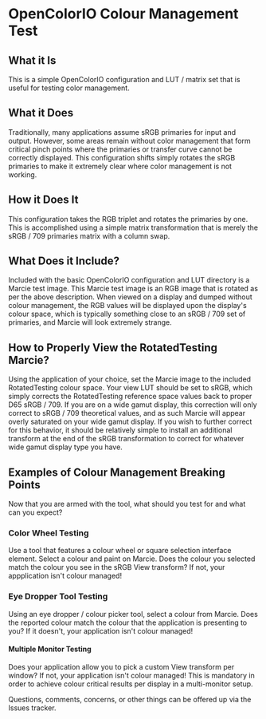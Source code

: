 # OpenColorIO Colour Management Test

## What it Is
This is a simple OpenColorIO configuration and LUT / matrix set that is useful for testing color management.

## What it Does
Traditionally, many applications assume sRGB primaries for input and output. However, some areas remain without color management that form critical pinch points where the primaries or transfer curve cannot be correctly displayed. This configuration shifts simply rotates the sRGB primaries to make it extremely clear where color management is not working.

## How it Does It
This configuration takes the RGB triplet and rotates the primaries by one. This is accomplished using a simple matrix transformation that is merely the sRGB / 709 primaries matrix with a column swap.

## What Does it Include?
Included with the basic OpenColorIO configuration and LUT directory is a Marcie test image. This Marcie test image is an RGB image that is rotated as per the above description. When viewed on a display and dumped without colour management, the RGB values will be displayed upon the display's colour space, which is typically something close to an sRGB / 709 set of primaries, and Marcie will look extremely strange.

## How to Properly View the RotatedTesting Marcie?
Using the application of your choice, set the Marcie image to the included RotatedTesting colour space. Your view LUT should be set to sRGB, which simply corrects the RotatedTesting reference space values back to proper D65 sRGB / 709. If you are on a wide gamut display, this correction will only correct to sRGB / 709 theoretical values, and as such Marcie will appear overly saturated on your wide gamut display. If you wish to further correct for this behavior, it should be relatively simple to install an additional transform at the end of the sRGB transformation to correct for whatever wide gamut display type you have.

## Examples of Colour Management Breaking Points
Now that you are armed with the tool, what should you test for and what can you expect?

### Color Wheel Testing
Use a tool that features a colour wheel or square selection interface element. Select a colour and paint on Marcie. Does the colour you selected match the colour you see in the sRGB View transform? If not, your appplication isn't colour managed!

### Eye Dropper Tool Testing
Using an eye dropper / colour picker tool, select a colour from Marcie. Does the reported colour match the colour that the application is presenting to you? If it doesn't, your application isn't colour managed!

#### Multiple Monitor Testing
Does your application allow you to pick a custom View transform per window? If not, your application isn't colour managed! This is mandatory in order to achieve colour critical results per display in a multi-monitor setup.

Questions, comments, concerns, or other things can be offered up via the Issues tracker.


